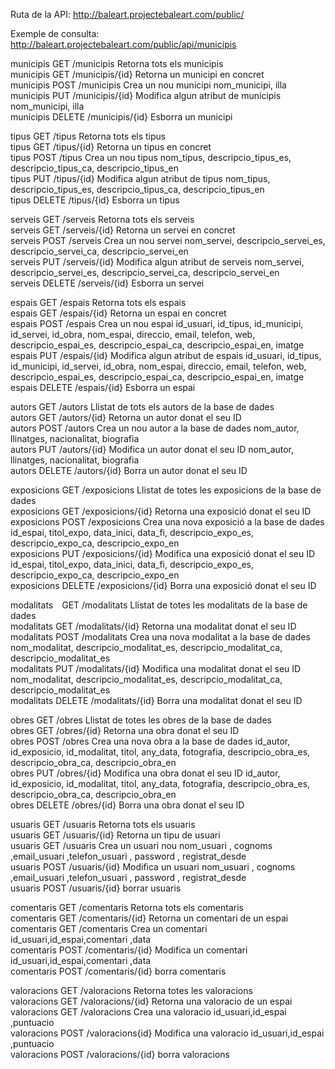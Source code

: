 Ruta de la API:
http://baleart.projectebaleart.com/public/

Exemple de consulta: http://baleart.projectebaleart.com/public/api/municipis

municipis	GET		/municipis		    Retorna tots els municipis  
municipis	GET		/municipis/{id}	    Retorna un municipi en concret  
municipis	POST	/municipis		    Crea un nou municipi	                        nom_municipi, illa  
municipis	PUT		/municipis/{id}	    Modifica algun atribut de municipis	            nom_municipi, illa  
municipis	DELETE	/municipis/{id}	    Esborra un municipi  
    
tipus		GET		/tipus			    Retorna tots els tipus  	
tipus		GET		/tipus/{id}		    Retorna un tipus en concret  
tipus		POST	/tipus			    Crea un nou tipus	                            nom_tipus, descripcio_tipus_es, descripcio_tipus_ca, descripcio_tipus_en  
tipus		PUT		/tipus/{id}		    Modifica algun atribut de tipus	                nom_tipus, descripcio_tipus_es, descripcio_tipus_ca, descripcio_tipus_en  
tipus		DELETE	/tipus/{id}		    Esborra un tipus  
    
serveis		GET		/serveis		    Retorna tots els serveis  
serveis		GET		/serveis/{id}	    Retorna un servei en concret  	
serveis		POST	/serveis		    Crea un nou servei	                            nom_servei, descripcio_servei_es, descripcio_servei_ca, descripcio_servei_en  
serveis		PUT		/serveis/{id}	    Modifica algun atribut de serveis	            nom_servei, descripcio_servei_es, descripcio_servei_ca, descripcio_servei_en  
serveis		DELETE	/serveis/{id}	    Esborra un servei  	
    
espais		GET		/espais			    Retorna tots els espais  
espais		GET		/espais/{id}	    Retorna un espai en concret  
espais		POST	/espais			    Crea un nou espai	                            id_usuari, id_tipus, id_municipi, id_servei, id_obra, nom_espai, direccio, email, telefon, web, descripcio_espai_es, descripcio_espai_ca, descripcio_espai_en, imatge  
espais		PUT		/espais/{id}	    Modifica algun atribut de espais	            id_usuari, id_tipus, id_municipi, id_servei, id_obra, nom_espai, direccio, email, telefon, web, descripcio_espai_es, descripcio_espai_ca, descripcio_espai_en, imatge  
espais		DELETE	/espais/{id}	    Esborra un espai  

autors		GET		/autors			    Llistat de tots els autors de la base de dades  	
autors		GET		/autors/{id}	    Retorna un autor donat el seu ID  	
autors		POST	/autors			    Crea un nou autor a la base de dades	        nom_autor, llinatges, nacionalitat, biografia  
autors		PUT		/autors/{id}	    Modifica un autor donat el seu ID	            nom_autor, llinatges, nacionalitat, biografia  
autors		DELETE	/autors/{id}	    Borra un autor donat el seu ID  	
				
exposicions	GET		/exposicions	    Llistat de totes les exposicions de la base de dades  	
exposicions	GET		/exposicions/{id}	Retorna una exposició donat el seu ID  	
exposicions	POST	/exposicions	    Crea una nova exposició a la base de dades	    id_espai, titol_expo, data_inici, data_fi, descripcio_expo_es, descripcio_expo_ca, descripcio_expo_en  
exposicions	PUT		/exposicions/{id}	Modifica una exposició donat el seu ID      	id_espai, titol_expo, data_inici, data_fi, descripcio_expo_es, descripcio_expo_ca, descripcio_expo_en  
exposicions	DELETE	/exposicions/{id}	Borra una exposició donat el seu ID  	
				
modalitats&emsp;GET		/modalitats	        Llistat de totes les modalitats de la base de dades  	
modalitats	GET		/modalitats/{id}	Retorna una modalitat donat el seu ID  	
modalitats	POST	/modalitats	        Crea una nova modalitat a la base de dades	    nom_modalitat, descripcio_modalitat_es, descripcio_modalitat_ca, descripcio_modalitat_es  
modalitats	PUT		/modalitats/{id}	Modifica una modalitat donat el seu ID	        nom_modalitat, descripcio_modalitat_es, descripcio_modalitat_ca, descripcio_modalitat_es  
modalitats	DELETE	/modalitats/{id}	Borra una modalitat donat el seu ID  	
				
obres	    GET	    /obres  	        Llistat de totes les obres de la base de dades  	
obres	    GET	    /obres/{id}	        Retorna una obra donat el seu ID  	
obres	    POST	/obres	            Crea una nova obra a la base de dades	        id_autor, id_exposicio, id_modalitat, titol, any_data, fotografia, descripcio_obra_es, descripcio_obra_ca, descripcio_obra_en  
obres	    PUT 	/obres/{id}	        Modifica una obra donat el seu ID	            id_autor, id_exposicio, id_modalitat, titol, any_data, fotografia, descripcio_obra_es, descripcio_obra_ca, descripcio_obra_en  
obres	    DELETE	/obres/{id}	        Borra una obra donat el seu ID  	        

usuaris	    GET	    /usuaris	        Retorna tots els usuaris  	
usuaris	    GET	    /usuaris/{id}	    Retorna un tipu de usuari  	
usuaris	    GET	    /usuaris	        Crea un usuari nou	                            nom_usuari , cognoms ,email_usuari ,telefon_usuari , password , registrat_desde   
usuaris	    POST	/usuaris/{id}	    Modifica un usuari	                            nom_usuari , cognoms ,email_usuari ,telefon_usuari , password , registrat_desde   
usuaris	    POST	/usuaris/{id}	    borrar usuaris  	
    
comentaris	GET	    /comentaris	        Retorna tots els comentaris  	
comentaris	GET	    /comentaris/{id}	Retorna un comentari de un espai  	
comentaris	GET	    /comentaris	        Crea un comentari	                            id_usuari,id_espai,comentari ,data   
comentaris	POST	/comentaris/{id}	Modifica un comentari	                        id_usuari,id_espai,comentari ,data   
comentaris	POST	/comentaris/{id}	borra comentaris	  
				
valoracions	GET 	/valoracions	    Retorna totes les valoracions  	
valoracions	GET 	/valoracions/{id}	Retorna una valoracio de un espai  	
valoracions	GET 	/valoracions	    Crea una valoracio	                            id_usuari,id_espai ,puntuacio   
valoracions	POST	/valoracions{id}	Modifica una valoracio                      	id_usuari,id_espai ,puntuacio   
valoracions	POST	/valoracions/{id}	borra valoracions   